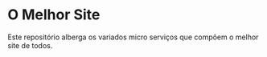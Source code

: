 O Melhor Site
=============

Este repositório alberga os variados micro serviços que compõem o melhor site de todos.

